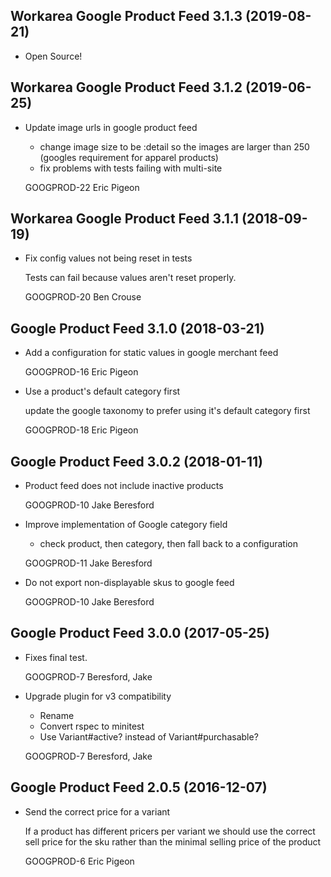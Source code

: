 Workarea Google Product Feed 3.1.3 (2019-08-21)
--------------------------------------------------------------------------------

*   Open Source!



Workarea Google Product Feed 3.1.2 (2019-06-25)
--------------------------------------------------------------------------------

*   Update image urls in google product feed

    * change image size to be :detail so the images are larger than 250
    (googles requirement for apparel products)
    * fix problems with tests failing with multi-site

    GOOGPROD-22
    Eric Pigeon



Workarea Google Product Feed 3.1.1 (2018-09-19)
--------------------------------------------------------------------------------

*   Fix config values not being reset in tests

    Tests can fail because values aren't reset properly.

    GOOGPROD-20
    Ben Crouse



Google Product Feed 3.1.0 (2018-03-21)
--------------------------------------------------------------------------------

*   Add a configuration for static values in google merchant feed

    GOOGPROD-16
    Eric Pigeon

*   Use a product's default category first

    update the google taxonomy to prefer using it's default category first

    GOOGPROD-18
    Eric Pigeon


Google Product Feed 3.0.2 (2018-01-11)
--------------------------------------------------------------------------------

*   Product feed does not include inactive products

    GOOGPROD-10
    Jake Beresford

*   Improve implementation of Google category field

    * check product, then category, then fall back to a configuration

    GOOGPROD-11
    Jake Beresford

*   Do not export non-displayable skus to google feed

    GOOGPROD-10
    Jake Beresford


Google Product Feed 3.0.0 (2017-05-25)
--------------------------------------------------------------------------------

*   Fixes final test.

    GOOGPROD-7
    Beresford, Jake

*   Upgrade plugin for v3 compatibility

    * Rename
    * Convert rspec to minitest
    * Use Variant#active? instead of Variant#purchasable?

    GOOGPROD-7
    Beresford, Jake


Google Product Feed 2.0.5 (2016-12-07)
--------------------------------------------------------------------------------

*   Send the correct price for a variant

    If a product has different pricers per variant we should use the correct
    sell price for the sku rather than the minimal selling price of the
    product

    GOOGPROD-6
    Eric Pigeon
